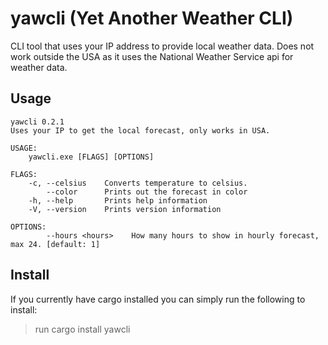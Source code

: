 # yawcli (Yet Another Weather CLI)

CLI tool that uses your IP address to provide local weather data. Does not work outside the USA as it uses the National Weather Service api for weather data.

## Usage

```
yawcli 0.2.1
Uses your IP to get the local forecast, only works in USA.

USAGE:
    yawcli.exe [FLAGS] [OPTIONS]

FLAGS:
    -c, --celsius    Converts temperature to celsius.
        --color      Prints out the forecast in color
    -h, --help       Prints help information
    -V, --version    Prints version information

OPTIONS:
        --hours <hours>    How many hours to show in hourly forecast, max 24. [default: 1]
```

## Install

If you currently have cargo installed you can simply run the following to install:

> run cargo install yawcli

